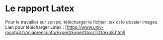 # Le rapport Latex
Pour le travailler sur son pc, télécharger le fichier .tex et le dossier images.
Lien pour télécharger Latex : [https://www.univ-montp3.fr/miap/ens/info/Expert/ExpertDoc/TD1/exo8.html]
